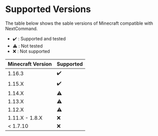 # Supported Versions

The table below shows the sable versions of Minecraft compatible with NextCommand.

* :heavy_check_mark: : Supported and tested
* :warning: : Not tested
* :x: : Not supported

| Minecraft Version    | Supported          |
| ---------------------| ------------------ |
| 1.16.3               | :heavy_check_mark: |
| 1.15.X               | :heavy_check_mark: |
| 1.14.X               | :warning:          |
| 1.13.X               | :warning:          |
| 1.12.X               | :warning:          |
| 1.11.X - 1.8.X       | :x:                |
| < 1.7.10             | :x:                |
